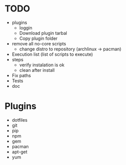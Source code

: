 # TODO

- plugins
    - loggin
    - Download plugin tarbal
    - Copy plugin folder
- remove all no-core scripts
    - change distro to repository (archlinux -> pacman)
- Execution list (list of scripts to execute)
- steps
    - verify instalation is ok
    - clean after install
- Fix paths
- Tests
- doc


# Plugins

- dotfiles
- git
- pip
- npm
- gem
- pacman
- apt-get
- yum
